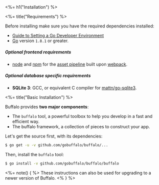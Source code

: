 <%= h1("Installation") %>

<%= title("Requirements") %>

Before installing make sure you have the required dependencies installed:

* [Guide to Setting a Go Developer Environment](http://gopherguides.com/before-you-come-to-class)
* [Go](https://golang.org) version `1.8.1` or greater.

##### Optional frontend requirements

* [node](https://github.com/nodejs/node) and [npm](https://github.com/npm/npm) for the [asset pipeline](/docs/assets) built upon [webpack](https://github.com/webpack/webpack).

##### Optional database specific requirements

* **SQLite 3**: GCC, or equivalent C compiler for [mattn/go-sqlite3](https://github.com/mattn/go-sqlite3).

<%= title("Basic Installation") %>

Buffalo provides **two major components**:
* The `buffalo` tool, a powerful toolbox to help you develop in a fast and efficient way.
* The buffalo framework, a collection of pieces to construct your app.

Let's get the source first, with its dependencies:

```bash
$ go get -u -v github.com/gobuffalo/buffalo/...
```

Then, install the `buffalo` tool:

```bash
$ go install -v github.com/gobuffalo/buffalo/buffalo
```

<%= note() { %>
These instructions can also be used for upgrading to a newer version of Buffalo.
<% } %>